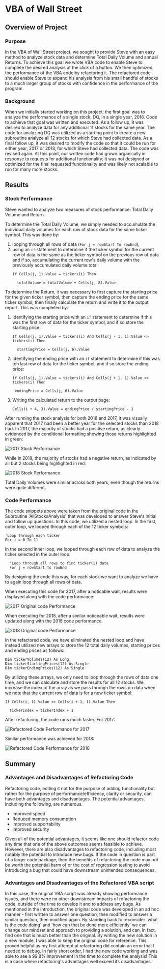 # VBA of Wall Street
## Overview of Project

### Purpose
In the VBA of Wall Street project, we sought to provide Steve with an easy method to analyze stock data and determine Total Daily Volume and annual Returns. To achieve this goal we wrote VBA code to enable Steve to complete the desired analysis at the click of a button.  We then optimized the performance of the VBA code by refactoring it. The refactored code should enable Steve to expand his analysis from his small handful of stocks to a much larger group of stocks with confidence in the performance of the program.
### Background
When we initially started working on this project, the first goal was to analyze the performance of a single stock, DQ, in a single year, 2018. Code to achieve that goal was written and executed.  As a follow up, it was desired to analyze data for any additional 11 stocks for the same year.  The code for analyzing DQ was utilized as a starting point to create a new subroutine analyze all 12 stocks for which Steve had collected data. As a final follow up, it was desired to modify the code so that it could be run for either year, 2017 or 2018, for which Steve had collected data. The code was revised again.  At this point, our written code had grown organically in response to requests for additional functionality; it was not designed or optimized for the final requested functionality and was likely not scalable to run for many more stocks.

## Results
### Stock Performance
Steve wanted to analyze two measures of stock performance: Total Daily Volume and Return.  

To determine the Total Daily Volume, we simply needed to accumulate the individual daily volumes for each row of stock data for the same ticker symbol.  This was done by:
1. looping through all rows of data (`For j = rowStart To rowEnd`), 
2. using an `if` statement to determine if the ticker symbol for the current row of data is the same as the ticker symbol on the previous row of data and if so, accumulating the current row's daily volume with the previously accumulated daily volume total:
   ```
   If Cells(j, 1).Value = tickers(i) Then
          
     totalVolume = totalVolume + Cells(j, 8).Value
   ```
To determine the Return, it was necessary to first capture the starting price for the given ticker symbol, then capture the ending price for the same ticker symbol, then finally calculate the return and write it to the output report.  This was completed by:
1. Identifying the starting price with an `if` statement to determine if this was the first row of data for the ticker symbol, and if so store the starting price:
   ```
   If Cells(j, 1).Value = tickers(i) And Cells(j - 1, 1).Value <> tickers(i) Then
           
     startingPrice = Cells(j, 6).Value
   ```
2. Identifying the ending price with an `if` statement to determine if this was teh last row of data for the ticker symbol, and if so store the ending price:
   ```
   If Cells(j, 1).Value = tickers(i) And Cells(j + 1, 1).Value <> tickers(i) Then
                
    endingPrice = Cells(j, 6).Value
   ```
3. Writing the calculated return to the output page:
   ```
   Cells(i + 4, 3).Value = endingPrice / startingPrice - 1
   ```
   
After running the stock analysis for both 2018 and 2017, it was visually apparent that 2017 had been a better year for the selected stocks than 2018 had.  In 2017, the majority of stocks had a positive return, as clearly evidenced by the conditional formatting showing those returns highlighted in green:

![2017 Stock Performance](/Resources/Stock_Performance_2017.png)

While in 2018, the majority of stocks had a negative return, as indicated by all but 2 stocks being highlighted in red:

![2018 Stock Performance](/Resources/Stock_Performance_2018.png)

Total Daily Volumes were similar across both years, even though the returns were quite different.

### Code Performance
The code snippets above were taken from the original code in the Subroutine 'AllStocksAnalysis' that was developed to answer Steve's initial and follow up questions. In this code, we utilized a nested loop.  In the first, outer loop, we looped through each of the 12 ticker symbols:
```
'Loop through each ticker
For i = 0 To 11
```
In the second inner loop, we looped through each row of data to analyze the ticker selected in the outer loop:
```
  'Loop through all rows to find ticker(i) data
  For j = rowStart To rowEnd
  ```
By designing the code this way, for each stock we want to analyze we have to again loop through all rows of data.  

When executing this code for 2017, after a noticable wait, results were displayed along with the code performance:

![2017 Original code Performance](/Resources/Original_VBA_2017.png)

When executing for 2018, after a similar noticeable wait, results were updated along with the 2018 code performance:

![2018 Original code Performance](/Resources/Original_VBA_2018.png)

In the refactored code, we have eliminated the nested loop and have instead utilized new arrays to store the 12 total daily volumes, starting prices and ending prices as follows:
```
Dim tickerVolumes(12) As Long
Dim tickerStartingPrices(12) As Single
Dim tickerEndingPrices(12) As Single
```
By utilizing these arrays, we only need to loop through the rows of data one time, and we can calculate and store the results for all 12 stocks.  We increase the index of the array as we pass through the rows on data when we note that the current row of data is for a new ticker symbol:
```
If Cells(i, 1).Value <> Cells(i + 1, 1).Value Then
        
  tickerIndex = tickerIndex + 1
```

After refactoring, the code runs much faster.  For 2017:

![Refactored Code Performance for 2017](/Resources/VBA_Challenge_2017.png)

Similar performance was achieved for 2018:

![Refactored Code Performance for 2018](/Resources/VBA_Challenge_2018.png)

## Summary

### Advantages and Disadvantages of Refactoring Code
Refactoring code, editing it not for the purpose of adding functionality but rather for the purpose of performance/efficiency, clarity or security, can have both advantages and disadvantages.
The potential advantages, including the following, are numerous. 
* Improved speed
* Reduced memory consumption
* Improved supportability
* Improved security

Given all of the potential advantages, it seems like one should refactor code any time that one of the above outcomes seems feasible to achieve.  However, there are also disadvantages to refactoring code, including most notably the potential to introduce new bugs. If the code in question is part of a larger code package, then the benefits of refactoring the code may not be worth the potential harm of or the cost of regression testing to avoid introducing a bug that could have downstream unintended consequences.

### Advantages and Disadvantages of the Refactored VBA script
In this case, the original VBA script was already showing performance issues, and there were no other downstream impacts of refactoring the code, outside of the time to develop it and to address any bugs. As mentioned in the introduction, the original code was developed in an ad hoc manner - first written to answer one question, then modified to answer a similar question, then modified again. By standing back to reconsider 'what is the code doing' and 'how can that be done more efficiently' we can change our mindset and approach to providing a solution, and can, in fact, find one that is much better than the original.  By writing the new solution in a new module, I was able to keep the original code for reference.  This proved helpful as my first attempt at refactoring did contain an error that I needed to debug. In fairly short order, I had the new code working and was able to see a 99.8% improvement in the time to complete the analysis! This is a case where refactoring's advantages well exceed its disadvantages.
